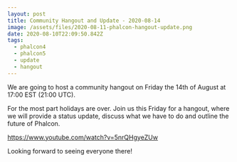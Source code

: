 ```yaml
---
layout: post
title: Community Hangout and Update - 2020-08-14
image: /assets/files/2020-08-11-phalcon-hangout-update.png
date: 2020-08-10T22:09:50.842Z
tags:
  - phalcon4
  - phalcon5
  - update
  - hangout
---
```

We are going to host a community hangout on Friday the 14th of August at 17:00 EST (21:00 UTC).

<!--more-->

For the most part holidays are over. Join us this Friday for a hangout, where we will provide a status update, discuss what we have to do and outline the future of Phalcon. 

<https://www.youtube.com/watch?v=5nrQHgyeZUw>

Looking forward to seeing everyone there!
